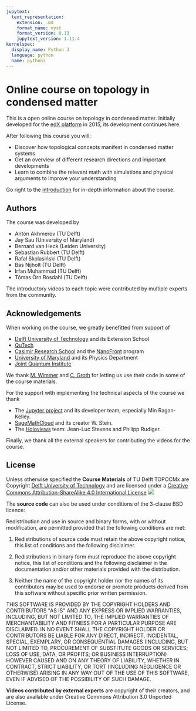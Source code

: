 ```yaml
---
jupytext:
  text_representation:
    extension: .md
    format_name: myst
    format_version: 0.13
    jupytext_version: 1.11.4
kernelspec:
  display_name: Python 3
  language: python
  name: python3
---
```


# Online course on topology in condensed matter

This is a open online course on topology in condensed matter.
Initially developed for the [edX platform](https://www.edx.org/course/topology-in-condensed-matter-tying-quantum-knots) in 2015, its development continues here.

After following this course you will:
- Discover how topological concepts manifest in condensed matter systems
- Get an overview of different research directions and important developments
- Learn to combine the relevant math with simulations and physical arguments to improve your understanding

Go right to the [introduction](w0_background/intro) for in-depth information about the course.

## Authors

The course was developed by

* Anton Akhmerov (TU Delft)
* Jay Sau (University of Maryland)
* Bernard van Heck (Leiden University)
* Sebastian Rubbert (TU Delft)
* Rafał Skolasiński (TU Delft)
* Bas Nijholt (TU Delft)
* Irfan Muhammad (TU Delft)
* Tómas Örn Rosdahl (TU Delft)

The introductory videos to each topic were contributed by multiple experts from the community.

## Acknowledgements

When working on the course, we greatly benefitted from support of

* [Delft University of Technology](http://tudelft.nl) and its Extension School
* [QuTech](http://qutech.nl)
* [Casimir Research School](http://casimir.researchschool.nl) and the [NanoFront](http://casimir.researchschool.nl/nanofront) program
* [University of Maryland](http://umd.edu) and its Physics Department
* [Joint Quantum Institute](http://jqi.umd.edu)

We thank [M. Wimmer](http://michaelwimmer.org/) and [C. Groth](http://inac.cea.fr/Pisp/christoph.groth/) for letting us use their code in some of the course materials.

For the support with implementing the technical aspects of the course we thank

* The [Jupyter project](https://jupyter.org) and its developer team, especially Min Ragan-Kelley.
* [SageMathCloud](https://cloud.sagemath.org) and its creator W. Stein.
* The [Holoviews](https://holoviews.org) team: Jean-Luc Stevens and Philipp Rudiger.

Finally, we thank all the external speakers for contributing the videos for the course.

## License

Unless otherwise specified the **Course Materials** of TU
Delft TOPOCMx are Copyright [Delft University of Technology](http://www.tudelft.nl/en/) and are licensed under
a [Creative Commons Attribution-ShareAlike 4.0
International License](http://creativecommons.org/licenses/by-sa/4.0/)
[![](https://i.creativecommons.org/l/by-sa/4.0/88x31.png)](http://creativecommons.org/licenses/by-sa/4.0/)

The **source code** can also be used under conditions of the 3-clause BSD licence:

 Redistribution and use in source and binary forms, with or without modification, are permitted provided that the following conditions are met:

1. Redistributions of source code must retain the above copyright notice, this list of conditions and the following disclaimer.

2. Redistributions in binary form must reproduce the above copyright notice, this list of conditions and the following disclaimer in the documentation and/or other materials provided with the distribution.

3. Neither the name of the copyright holder nor the names of its contributors may be used to endorse or promote products derived from this software without specific prior written permission.

THIS SOFTWARE IS PROVIDED BY THE COPYRIGHT HOLDERS AND CONTRIBUTORS "AS IS" AND ANY EXPRESS OR IMPLIED WARRANTIES, INCLUDING, BUT NOT LIMITED TO, THE IMPLIED WARRANTIES OF MERCHANTABILITY AND FITNESS FOR A PARTICULAR PURPOSE ARE DISCLAIMED. IN NO EVENT SHALL THE COPYRIGHT HOLDER OR CONTRIBUTORS BE LIABLE FOR ANY DIRECT, INDIRECT, INCIDENTAL, SPECIAL, EXEMPLARY, OR CONSEQUENTIAL DAMAGES (INCLUDING, BUT NOT LIMITED TO, PROCUREMENT OF SUBSTITUTE GOODS OR SERVICES; LOSS OF USE, DATA, OR PROFITS; OR BUSINESS INTERRUPTION) HOWEVER CAUSED AND ON ANY THEORY OF LIABILITY, WHETHER IN CONTRACT, STRICT LIABILITY, OR TORT (INCLUDING NEGLIGENCE OR OTHERWISE) ARISING IN ANY WAY OUT OF THE USE OF THIS SOFTWARE, EVEN IF ADVISED OF THE POSSIBILITY OF SUCH DAMAGE.

**Videos contributed by external experts** are copyright of their creators, and are also available under Creative Commons Attribution 3.0 Unported License.
